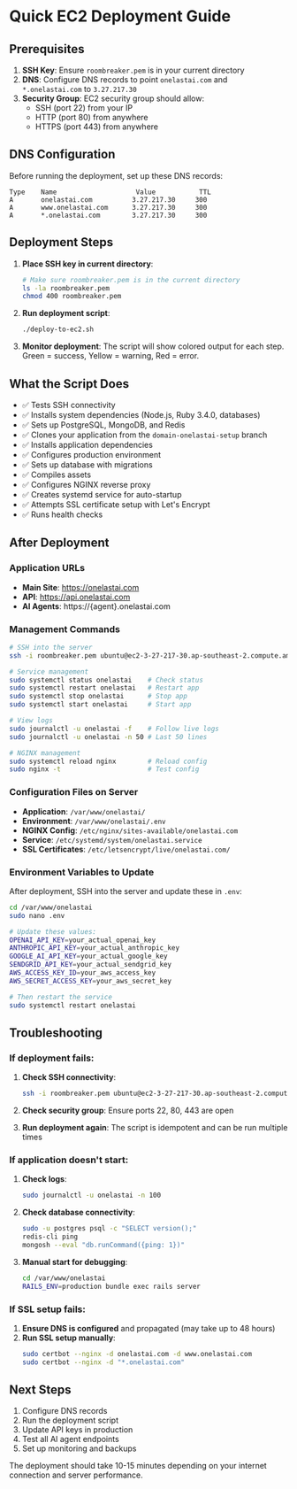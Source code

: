 # Quick EC2 Deployment Guide

## Prerequisites

1. **SSH Key**: Ensure `roombreaker.pem` is in your current directory
2. **DNS**: Configure DNS records to point `onelastai.com` and `*.onelastai.com` to `3.27.217.30`
3. **Security Group**: EC2 security group should allow:
   - SSH (port 22) from your IP
   - HTTP (port 80) from anywhere
   - HTTPS (port 443) from anywhere

## DNS Configuration

Before running the deployment, set up these DNS records:

```
Type    Name                    Value           TTL
A       onelastai.com          3.27.217.30     300
A       www.onelastai.com      3.27.217.30     300
A       *.onelastai.com        3.27.217.30     300
```

## Deployment Steps

1. **Place SSH key in current directory**:
   ```bash
   # Make sure roombreaker.pem is in the current directory
   ls -la roombreaker.pem
   chmod 400 roombreaker.pem
   ```

2. **Run deployment script**:
   ```bash
   ./deploy-to-ec2.sh
   ```

3. **Monitor deployment**:
   The script will show colored output for each step. Green = success, Yellow = warning, Red = error.

## What the Script Does

- ✅ Tests SSH connectivity
- ✅ Installs system dependencies (Node.js, Ruby 3.4.0, databases)
- ✅ Sets up PostgreSQL, MongoDB, and Redis
- ✅ Clones your application from the `domain-onelastai-setup` branch
- ✅ Installs application dependencies
- ✅ Configures production environment
- ✅ Sets up database with migrations
- ✅ Compiles assets
- ✅ Configures NGINX reverse proxy
- ✅ Creates systemd service for auto-startup
- ✅ Attempts SSL certificate setup with Let's Encrypt
- ✅ Runs health checks

## After Deployment

### Application URLs
- **Main Site**: https://onelastai.com
- **API**: https://api.onelastai.com
- **AI Agents**: https://{agent}.onelastai.com

### Management Commands

```bash
# SSH into the server
ssh -i roombreaker.pem ubuntu@ec2-3-27-217-30.ap-southeast-2.compute.amazonaws.com

# Service management
sudo systemctl status onelastai    # Check status
sudo systemctl restart onelastai   # Restart app
sudo systemctl stop onelastai      # Stop app
sudo systemctl start onelastai     # Start app

# View logs
sudo journalctl -u onelastai -f    # Follow live logs
sudo journalctl -u onelastai -n 50 # Last 50 lines

# NGINX management
sudo systemctl reload nginx        # Reload config
sudo nginx -t                      # Test config
```

### Configuration Files on Server

- **Application**: `/var/www/onelastai/`
- **Environment**: `/var/www/onelastai/.env`
- **NGINX Config**: `/etc/nginx/sites-available/onelastai.com`
- **Service**: `/etc/systemd/system/onelastai.service`
- **SSL Certificates**: `/etc/letsencrypt/live/onelastai.com/`

### Environment Variables to Update

After deployment, SSH into the server and update these in `.env`:

```bash
cd /var/www/onelastai
sudo nano .env

# Update these values:
OPENAI_API_KEY=your_actual_openai_key
ANTHROPIC_API_KEY=your_actual_anthropic_key
GOOGLE_AI_API_KEY=your_actual_google_key
SENDGRID_API_KEY=your_actual_sendgrid_key
AWS_ACCESS_KEY_ID=your_aws_access_key
AWS_SECRET_ACCESS_KEY=your_aws_secret_key

# Then restart the service
sudo systemctl restart onelastai
```

## Troubleshooting

### If deployment fails:

1. **Check SSH connectivity**:
   ```bash
   ssh -i roombreaker.pem ubuntu@ec2-3-27-217-30.ap-southeast-2.compute.amazonaws.com
   ```

2. **Check security group**: Ensure ports 22, 80, 443 are open

3. **Run deployment again**: The script is idempotent and can be run multiple times

### If application doesn't start:

1. **Check logs**:
   ```bash
   sudo journalctl -u onelastai -n 100
   ```

2. **Check database connectivity**:
   ```bash
   sudo -u postgres psql -c "SELECT version();"
   redis-cli ping
   mongosh --eval "db.runCommand({ping: 1})"
   ```

3. **Manual start for debugging**:
   ```bash
   cd /var/www/onelastai
   RAILS_ENV=production bundle exec rails server
   ```

### If SSL setup fails:

1. **Ensure DNS is configured** and propagated (may take up to 48 hours)
2. **Run SSL setup manually**:
   ```bash
   sudo certbot --nginx -d onelastai.com -d www.onelastai.com
   sudo certbot --nginx -d "*.onelastai.com"
   ```

## Next Steps

1. Configure DNS records
2. Run the deployment script
3. Update API keys in production
4. Test all AI agent endpoints
5. Set up monitoring and backups

The deployment should take 10-15 minutes depending on your internet connection and server performance.
